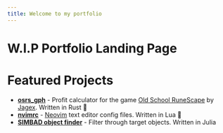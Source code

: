 ```yaml
---
title: Welcome to my portfolio
---
```

# W.I.P Portfolio Landing Page
# Featured Projects
- [**osrs_gph**](https://github.com/blamblamdan/osrs_gph) - Profit calculator for the game [Old School RuneScape](https://oldschool.runescape.com/) by [Jagex](https://jagex.com). Written in Rust 🦀
- [**nvimrc**](https://github.com/blamblamdan/nvimrc) - [Neovim](https://neovim.io/) text editor config files. Written in Lua 🌙
- [**SIMBAD object finder**](https://github.com/blamblamdan/SIMBAD-object-finder) - Filter through target objects. Written in Julia
